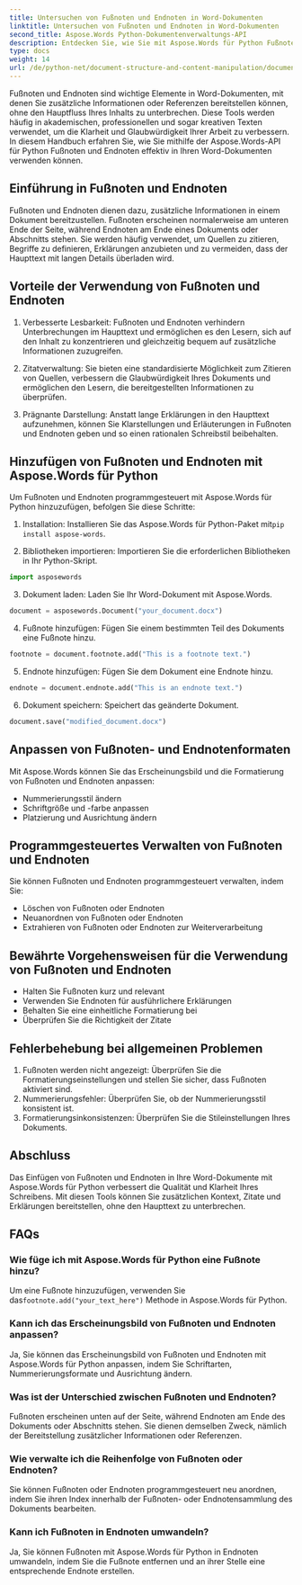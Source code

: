 ```yaml
---
title: Untersuchen von Fußnoten und Endnoten in Word-Dokumenten
linktitle: Untersuchen von Fußnoten und Endnoten in Word-Dokumenten
second_title: Aspose.Words Python-Dokumentenverwaltungs-API
description: Entdecken Sie, wie Sie mit Aspose.Words für Python Fußnoten und Endnoten in Word-Dokumenten effektiv verwenden. Erfahren Sie, wie Sie diese Elemente programmgesteuert hinzufügen, anpassen und verwalten.
type: docs
weight: 14
url: /de/python-net/document-structure-and-content-manipulation/document-footnotes-endnotes/
---
```


Fußnoten und Endnoten sind wichtige Elemente in Word-Dokumenten, mit denen Sie zusätzliche Informationen oder Referenzen bereitstellen können, ohne den Hauptfluss Ihres Inhalts zu unterbrechen. Diese Tools werden häufig in akademischen, professionellen und sogar kreativen Texten verwendet, um die Klarheit und Glaubwürdigkeit Ihrer Arbeit zu verbessern. In diesem Handbuch erfahren Sie, wie Sie mithilfe der Aspose.Words-API für Python Fußnoten und Endnoten effektiv in Ihren Word-Dokumenten verwenden können.

## Einführung in Fußnoten und Endnoten

Fußnoten und Endnoten dienen dazu, zusätzliche Informationen in einem Dokument bereitzustellen. Fußnoten erscheinen normalerweise am unteren Ende der Seite, während Endnoten am Ende eines Dokuments oder Abschnitts stehen. Sie werden häufig verwendet, um Quellen zu zitieren, Begriffe zu definieren, Erklärungen anzubieten und zu vermeiden, dass der Haupttext mit langen Details überladen wird.

## Vorteile der Verwendung von Fußnoten und Endnoten

1. Verbesserte Lesbarkeit: Fußnoten und Endnoten verhindern Unterbrechungen im Haupttext und ermöglichen es den Lesern, sich auf den Inhalt zu konzentrieren und gleichzeitig bequem auf zusätzliche Informationen zuzugreifen.

2. Zitatverwaltung: Sie bieten eine standardisierte Möglichkeit zum Zitieren von Quellen, verbessern die Glaubwürdigkeit Ihres Dokuments und ermöglichen den Lesern, die bereitgestellten Informationen zu überprüfen.

3. Prägnante Darstellung: Anstatt lange Erklärungen in den Haupttext aufzunehmen, können Sie Klarstellungen und Erläuterungen in Fußnoten und Endnoten geben und so einen rationalen Schreibstil beibehalten.

## Hinzufügen von Fußnoten und Endnoten mit Aspose.Words für Python

Um Fußnoten und Endnoten programmgesteuert mit Aspose.Words für Python hinzuzufügen, befolgen Sie diese Schritte:

1.  Installation: Installieren Sie das Aspose.Words für Python-Paket mit`pip install aspose-words`.

2. Bibliotheken importieren: Importieren Sie die erforderlichen Bibliotheken in Ihr Python-Skript.
```python
import asposewords
```

3. Dokument laden: Laden Sie Ihr Word-Dokument mit Aspose.Words.
```python
document = asposewords.Document("your_document.docx")
```

4. Fußnote hinzufügen: Fügen Sie einem bestimmten Teil des Dokuments eine Fußnote hinzu.
```python
footnote = document.footnote.add("This is a footnote text.")
```

5. Endnote hinzufügen: Fügen Sie dem Dokument eine Endnote hinzu.
```python
endnote = document.endnote.add("This is an endnote text.")
```

6. Dokument speichern: Speichert das geänderte Dokument.
```python
document.save("modified_document.docx")
```

## Anpassen von Fußnoten- und Endnotenformaten

Mit Aspose.Words können Sie das Erscheinungsbild und die Formatierung von Fußnoten und Endnoten anpassen:

- Nummerierungsstil ändern
- Schriftgröße und -farbe anpassen
- Platzierung und Ausrichtung ändern

## Programmgesteuertes Verwalten von Fußnoten und Endnoten

Sie können Fußnoten und Endnoten programmgesteuert verwalten, indem Sie:

- Löschen von Fußnoten oder Endnoten
- Neuanordnen von Fußnoten oder Endnoten
- Extrahieren von Fußnoten oder Endnoten zur Weiterverarbeitung

## Bewährte Vorgehensweisen für die Verwendung von Fußnoten und Endnoten

- Halten Sie Fußnoten kurz und relevant
- Verwenden Sie Endnoten für ausführlichere Erklärungen
- Behalten Sie eine einheitliche Formatierung bei
- Überprüfen Sie die Richtigkeit der Zitate

## Fehlerbehebung bei allgemeinen Problemen

1. Fußnoten werden nicht angezeigt: Überprüfen Sie die Formatierungseinstellungen und stellen Sie sicher, dass Fußnoten aktiviert sind.
2. Nummerierungsfehler: Überprüfen Sie, ob der Nummerierungsstil konsistent ist.
3. Formatierungsinkonsistenzen: Überprüfen Sie die Stileinstellungen Ihres Dokuments.

## Abschluss

Das Einfügen von Fußnoten und Endnoten in Ihre Word-Dokumente mit Aspose.Words für Python verbessert die Qualität und Klarheit Ihres Schreibens. Mit diesen Tools können Sie zusätzlichen Kontext, Zitate und Erklärungen bereitstellen, ohne den Haupttext zu unterbrechen.

## FAQs

### Wie füge ich mit Aspose.Words für Python eine Fußnote hinzu?

 Um eine Fußnote hinzuzufügen, verwenden Sie das`footnote.add("your_text_here")` Methode in Aspose.Words für Python.

### Kann ich das Erscheinungsbild von Fußnoten und Endnoten anpassen?

Ja, Sie können das Erscheinungsbild von Fußnoten und Endnoten mit Aspose.Words für Python anpassen, indem Sie Schriftarten, Nummerierungsformate und Ausrichtung ändern.

### Was ist der Unterschied zwischen Fußnoten und Endnoten?

Fußnoten erscheinen unten auf der Seite, während Endnoten am Ende des Dokuments oder Abschnitts stehen. Sie dienen demselben Zweck, nämlich der Bereitstellung zusätzlicher Informationen oder Referenzen.

### Wie verwalte ich die Reihenfolge von Fußnoten oder Endnoten?

Sie können Fußnoten oder Endnoten programmgesteuert neu anordnen, indem Sie ihren Index innerhalb der Fußnoten- oder Endnotensammlung des Dokuments bearbeiten.

### Kann ich Fußnoten in Endnoten umwandeln?

Ja, Sie können Fußnoten mit Aspose.Words für Python in Endnoten umwandeln, indem Sie die Fußnote entfernen und an ihrer Stelle eine entsprechende Endnote erstellen.